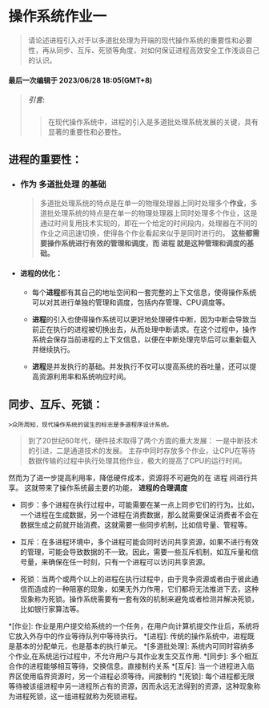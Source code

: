 # 操作系统作业一
> 请论述进程引入对于以多道批处理为开端的现代操作系统的重要性和必要性，再从同步、互斥、死锁等角度，对如何保证进程高效安全工作浅谈自己的认识。
#### 最后一次编辑于 2023/06/28 18:05(GMT+8)
> ##### **引言:**
>> 在现代操作系统中，进程的引入是多道批处理系统发展的关键，具有显著的重要性和必要性。

## 进程的重要性：

- ### 作为 多道批处理 的基础
  >多道批处理系统的特点是在单一的物理处理器上同时处理多个**作业**，多道批处理系统的特点是在单一的物理处理器上同时处理多个作业，这是通过时间复用技术实现的，即在一个给定的时间段内，处理器在不同的作业之间迅速切换，使得各个作业看起来似乎是同时进行的。
   >**这些都需要操作系统进行有效的管理和调度，而 进程 就是这种管理和调度的基础。**
- #### 进程的优化：
   - 每个**进程**都有其自己的地址空间和一套完整的上下文信息，使得操作系统可以对其进行单独的管理和调度，包括内存管理、CPU调度等。
 
   - **进程**的引入也使得操作系统可以更好地处理硬件中断，因为中断会导致当前正在执行的进程被切换出去，从而处理中断请求。在这个过程中，操作系统会保存当前进程的上下文信息，以便在中断处理完毕后可以重新载入并继续执行。
 
   - **进程**是并发执行的基础。并发执行不仅可以提高系统的吞吐量，还可以提高资源利用率和系统响应时间。

## **同步**、**互斥**、**死锁**：

    >众所周知，现代操作系统的诞生的标志是多道程序设计系统。
>到了20世纪60年代，硬件技术取得了两个方面的重大发展：
>一是中断技术的引进，二是通道技术的发展。
>主存中同时存放多个作业，让CPU在等待数据传输的过程中执行处理其他作业，极大的提高了CPU的运行时间。

然而为了进一步提高利用率，降低硬件成本，资源将不可避免的在 进程 间进行共享。
这就带来了操作系统最主要的功能， **进程的合理调度**
 
- 同步：多个进程在执行过程中，可能需要在某一点上同步它们的行为。比如，一个进程在生成数据，另一个进程在消费数据，那么就需要保证消费者不会在数据生成之前就开始消费。这就需要一些同步机制，比如信号量、管程等。

- 互斥：在多进程环境中，多个进程可能会同时访问共享资源，如果不进行有效的管理，可能会导致数据的不一致。因此，需要一些互斥机制，如互斥量和信号量，来确保在任一时刻，只有一个进程可以访问共享资源。

- 死锁：当两个或两个以上的进程在执行过程中，由于竞争资源或者由于彼此通信而造成的一种阻塞的现象，如果无外力作用，它们都将无法推进下去，这种现象称为死锁。操作系统需要有一套有效的机制来避免或者检测并解决死锁，比如银行家算法等。
  
  
*[作业]: 作业是用户提交给系统的一个任务，在用户向计算机提交作业后，系统将它放入外存中的作业等待队列中等待执行。
*[进程]: 传统的操作系统中，进程既是基本的分配单元，也是基本的执行单元。
*[多道批处理]: 系统内可同时容纳多个作业,在系统运行过程中，不允许用户与其作业发生交互作用.
*[同步]: 多个相互合作的进程能够相互等待，交换信息。直接制约关系
*[互斥]: 当一个进程进入临界区使用临界资源时，另一个进程必须等待。间接制约
*[死锁]: 每个进程都无限等待被该组进程中另一进程所占有的资源，因而永远无法得到的资源，这种现象称为进程死锁，这一组进程就称为死锁进程。
